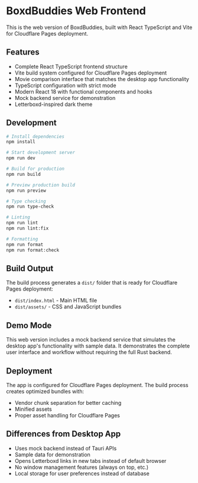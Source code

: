 # BoxdBuddies Web Frontend

This is the web version of BoxdBuddies, built with React TypeScript and Vite for Cloudflare Pages deployment.

## Features

- Complete React TypeScript frontend structure
- Vite build system configured for Cloudflare Pages deployment
- Movie comparison interface that matches the desktop app functionality
- TypeScript configuration with strict mode
- Modern React 18 with functional components and hooks
- Mock backend service for demonstration
- Letterboxd-inspired dark theme

## Development

```bash
# Install dependencies
npm install

# Start development server
npm run dev

# Build for production
npm run build

# Preview production build
npm run preview

# Type checking
npm run type-check

# Linting
npm run lint
npm run lint:fix

# Formatting
npm run format
npm run format:check
```

## Build Output

The build process generates a `dist/` folder that is ready for Cloudflare Pages deployment:

- `dist/index.html` - Main HTML file
- `dist/assets/` - CSS and JavaScript bundles

## Demo Mode

This web version includes a mock backend service that simulates the desktop app's functionality with sample data. It demonstrates the complete user interface and workflow without requiring the full Rust backend.

## Deployment

The app is configured for Cloudflare Pages deployment. The build process creates optimized bundles with:

- Vendor chunk separation for better caching
- Minified assets
- Proper asset handling for Cloudflare Pages

## Differences from Desktop App

- Uses mock backend instead of Tauri APIs
- Sample data for demonstration
- Opens Letterboxd links in new tabs instead of default browser
- No window management features (always on top, etc.)
- Local storage for user preferences instead of database
